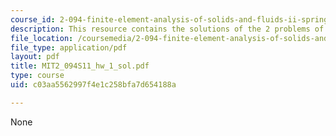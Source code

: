 ```yaml
---
course_id: 2-094-finite-element-analysis-of-solids-and-fluids-ii-spring-2011
description: This resource contains the solutions of the 2 problems of homework 1.
file_location: /coursemedia/2-094-finite-element-analysis-of-solids-and-fluids-ii-spring-2011/c03aa5562997f4e1c258bfa7d654188a_MIT2_094S11_hw_1_sol.pdf
file_type: application/pdf
layout: pdf
title: MIT2_094S11_hw_1_sol.pdf
type: course
uid: c03aa5562997f4e1c258bfa7d654188a

---
```

None